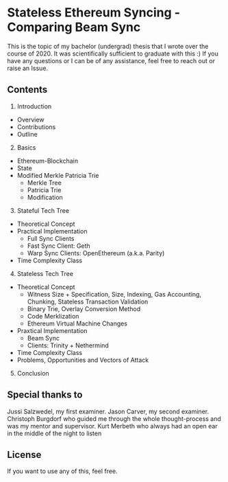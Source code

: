 # Stateless Ethereum Syncing - Comparing Beam Sync

This is the topic of my bachelor (undergrad) thesis that I wrote over the course of 2020. It was scientifically sufficient to graduate with this :) If you have any questions or I can be of any assistance, feel free to reach out or raise an Issue. 

## Contents
1. Introduction
  * Overview
  * Contributions
  * Outline
2. Basics
  * Ethereum-Blockchain
  * State
  * Modified Merkle Patricia Trie
    * Merkle Tree
    * Patricia Trie
    * Modification
3. Stateful Tech Tree
  * Theoretical Concept
  * Practical Implementation
    * Full Sync
        Clients
    * Fast Sync
        Client: Geth
    * Warp Sync
        Clients: OpenEthereum (a.k.a. Parity)
  * Time Complexity Class
4. Stateless Tech Tree
  * Theoretical Concept
    * Witness Size + Specification, Size, Indexing, Gas Accounting, Chunking, Stateless Transaction Validation
    * Binary Trie, Overlay Conversion Method
    * Code Merklization
    * Ethereum Virtual Machine Changes
  * Praxtical Implementation
    * Beam Sync
    * Clients: Trinity + Nethermind
  * Time Complexity Class
  * Problems, Opportunities and Vectors of Attack
5. Conclusion


## Special thanks to
Jussi Salzwedel, my first examiner. 
Jason Carver, my second examiner. 
Christoph Burgdorf who guided me through the whole thought-process and was my mentor and supervisor. 
Kurt Merbeth who always had an open ear in the middle of the night to listen

## License
If you want to use any of this, feel free. 
